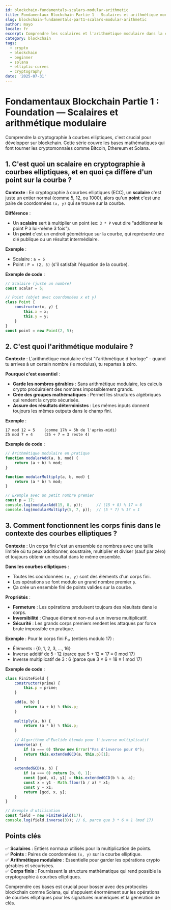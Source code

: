 ```yaml
---
id: blockchain-fundamentals-scalars-modular-arithmetic
title: Fondamentaux Blockchain Partie 1 - Scalaires et arithmétique modulaire
slug: blockchain-fundamentals-part1-scalars-modular-arithmetic
author: mayo
locale: fr
excerpt: Comprendre les scalaires et l'arithmétique modulaire dans la cryptographie à courbes elliptiques
category: blockchain
tags:
  - crypto
  - blockchain
  - beginner
  - solana
  - elliptic-curves
  - cryptography
date: '2025-07-31'
---
```

# Fondamentaux Blockchain Partie 1 : Foundation — Scalaires et arithmétique modulaire

Comprendre la cryptographie à courbes elliptiques, c'est crucial pour développer sur blockchain. Cette série couvre les bases mathématiques qui font tourner les cryptomonnaies comme Bitcoin, Ethereum et Solana.

## 1. C'est quoi un scalaire en cryptographie à courbes elliptiques, et en quoi ça diffère d'un point sur la courbe ?

**Contexte** : En cryptographie à courbes elliptiques (ECC), un **scalaire** c'est juste un entier normal (comme 5, 12, ou 1000), alors qu'un **point** c'est une paire de coordonnées `(x, y)` qui se trouve sur la courbe.

**Différence** :
* Un **scalaire** sert à multiplier un point (ex: `3 * P` veut dire "additionner le point P à lui-même 3 fois").
* Un **point** c'est un endroit géométrique sur la courbe, qui représente une clé publique ou un résultat intermédiaire.

**Exemple** :
* Scalaire : `a = 5`
* Point : `P = (2, 5)` (s'il satisfait l'équation de la courbe).

**Exemple de code** :
```javascript
// Scalaire (juste un nombre)
const scalar = 5;

// Point (objet avec coordonnées x et y)
class Point {
    constructor(x, y) {
        this.x = x;
        this.y = y;
    }
}
const point = new Point(2, 5);
```

## 2. C'est quoi l'arithmétique modulaire ?

**Contexte** : L'arithmétique modulaire c'est "l'arithmétique d'horloge" - quand tu arrives à un certain nombre (le modulus), tu repartes à zéro.

**Pourquoi c'est essentiel** :
* **Garde les nombres gérables** : Sans arithmétique modulaire, les calculs crypto produiraient des nombres impossiblement grands.
* **Crée des groupes mathématiques** : Permet les structures algébriques qui rendent la crypto sécurisée.
* **Assure des résultats déterministes** : Les mêmes inputs donnent toujours les mêmes outputs dans le champ fini.

**Exemple** :
```
17 mod 12 = 5    (comme 17h = 5h de l'après-midi)
25 mod 7 = 4     (25 ÷ 7 = 3 reste 4)
```

**Exemple de code** :
```javascript
// Arithmétique modulaire en pratique
function modularAdd(a, b, mod) {
    return (a + b) % mod;
}

function modularMultiply(a, b, mod) {
    return (a * b) % mod;
}

// Exemple avec un petit nombre premier
const p = 17;
console.log(modularAdd(15, 8, p));      // (15 + 8) % 17 = 6
console.log(modularMultiply(5, 7, p));  // (5 * 7) % 17 = 1
```

## 3. Comment fonctionnent les corps finis dans le contexte des courbes elliptiques ?

**Contexte** : Un corps fini c'est un ensemble de nombres avec une taille limitée où tu peux additionner, soustraire, multiplier et diviser (sauf par zéro) et toujours obtenir un résultat dans le même ensemble.

**Dans les courbes elliptiques** :
* Toutes les coordonnées `(x, y)` sont des éléments d'un corps fini.
* Les opérations se font modulo un grand nombre premier `p`.
* Ça crée un ensemble fini de points valides sur la courbe.

**Propriétés** :
* **Fermeture** : Les opérations produisent toujours des résultats dans le corps.
* **Inversibilité** : Chaque élément non-nul a un inverse multiplicatif.
* **Sécurité** : Les grands corps premiers rendent les attaques par force brute impossible en pratique.

**Exemple** :
Pour le corps fini F₁₇ (entiers modulo 17) :
* Éléments : {0, 1, 2, 3, ..., 16}
* Inverse additif de 5 : 12 (parce que 5 + 12 = 17 ≡ 0 mod 17)
* Inverse multiplicatif de 3 : 6 (parce que 3 × 6 = 18 ≡ 1 mod 17)

**Exemple de code** :
```javascript
class FiniteField {
    constructor(prime) {
        this.p = prime;
    }
    
    add(a, b) {
        return (a + b) % this.p;
    }
    
    multiply(a, b) {
        return (a * b) % this.p;
    }
    
    // Algorithme d'Euclide étendu pour l'inverse multiplicatif
    inverse(a) {
        if (a === 0) throw new Error("Pas d'inverse pour 0");
        return this.extendedGCD(a, this.p)[1];
    }
    
    extendedGCD(a, b) {
        if (a === 0) return [b, 0, 1];
        const [gcd, x1, y1] = this.extendedGCD(b % a, a);
        const x = y1 - Math.floor(b / a) * x1;
        const y = x1;
        return [gcd, x, y];
    }
}

// Exemple d'utilisation
const field = new FiniteField(17);
console.log(field.inverse(3)); // 6, parce que 3 * 6 ≡ 1 (mod 17)
```

## Points clés

✅ **Scalaires** : Entiers normaux utilisés pour la multiplication de points.  
✅ **Points** : Paires de coordonnées `(x, y)` sur la courbe elliptique.  
✅ **Arithmétique modulaire** : Essentielle pour garder les opérations crypto gérables et sécurisées.  
✅ **Corps finis** : Fournissent la structure mathématique qui rend possible la cryptographie à courbes elliptiques.

Comprendre ces bases est crucial pour bosser avec des protocoles blockchain comme Solana, qui s'appuient énormément sur les opérations de courbes elliptiques pour les signatures numériques et la génération de clés.
